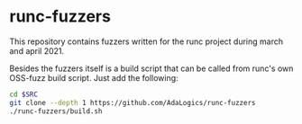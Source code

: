 # runc-fuzzers

This repository contains fuzzers written for the runc project during march and april 2021. 

Besides the fuzzers itself is a build script that can be called from runc's own OSS-fuzz build script. Just add the following:

```bash
cd $SRC
git clone --depth 1 https://github.com/AdaLogics/runc-fuzzers
./runc-fuzzers/build.sh
```
